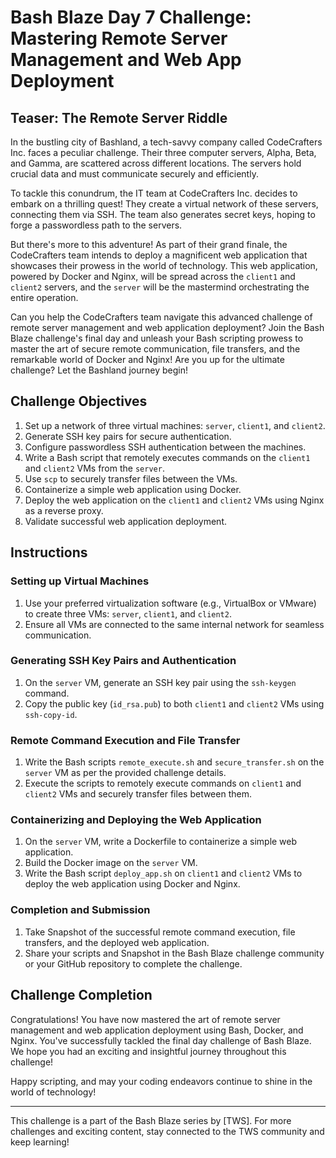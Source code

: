 # Bash Blaze Day 7 Challenge: Mastering Remote Server Management and Web App Deployment

## Teaser: The Remote Server Riddle

In the bustling city of Bashland, a tech-savvy company called CodeCrafters Inc. faces a peculiar challenge. Their three computer servers, Alpha, Beta, and Gamma, are scattered across different locations. The servers hold crucial data and must communicate securely and efficiently.

To tackle this conundrum, the IT team at CodeCrafters Inc. decides to embark on a thrilling quest! They create a virtual network of these servers, connecting them via SSH. The team also generates secret keys, hoping to forge a passwordless path to the servers.

But there's more to this adventure! As part of their grand finale, the CodeCrafters team intends to deploy a magnificent web application that showcases their prowess in the world of technology. This web application, powered by Docker and Nginx, will be spread across the `client1` and `client2` servers, and the `server` will be the mastermind orchestrating the entire operation.

Can you help the CodeCrafters team navigate this advanced challenge of remote server management and web application deployment? Join the Bash Blaze challenge's final day and unleash your Bash scripting prowess to master the art of secure remote communication, file transfers, and the remarkable world of Docker and Nginx! Are you up for the ultimate challenge? Let the Bashland journey begin!

## Challenge Objectives

1. Set up a network of three virtual machines: `server`, `client1`, and `client2`.
2. Generate SSH key pairs for secure authentication.
3. Configure passwordless SSH authentication between the machines.
4. Write a Bash script that remotely executes commands on the `client1` and `client2` VMs from the `server`.
5. Use `scp` to securely transfer files between the VMs.
6. Containerize a simple web application using Docker.
7. Deploy the web application on the `client1` and `client2` VMs using Nginx as a reverse proxy.
8. Validate successful web application deployment.

## Instructions

### Setting up Virtual Machines

1. Use your preferred virtualization software (e.g., VirtualBox or VMware) to create three VMs: `server`, `client1`, and `client2`.
2. Ensure all VMs are connected to the same internal network for seamless communication.

### Generating SSH Key Pairs and Authentication

1. On the `server` VM, generate an SSH key pair using the `ssh-keygen` command.
2. Copy the public key (`id_rsa.pub`) to both `client1` and `client2` VMs using `ssh-copy-id`.

### Remote Command Execution and File Transfer

1. Write the Bash scripts `remote_execute.sh` and `secure_transfer.sh` on the `server` VM as per the provided challenge details.
2. Execute the scripts to remotely execute commands on `client1` and `client2` VMs and securely transfer files between them.

### Containerizing and Deploying the Web Application

1. On the `server` VM, write a Dockerfile to containerize a simple web application.
2. Build the Docker image on the `server` VM.
3. Write the Bash script `deploy_app.sh` on `client1` and `client2` VMs to deploy the web application using Docker and Nginx.

### Completion and Submission

1. Take Snapshot of the successful remote command execution, file transfers, and the deployed web application.
2. Share your scripts and Snapshot in the Bash Blaze challenge community or your GitHub repository to complete the challenge.

## Challenge Completion

Congratulations! You have now mastered the art of remote server management and web application deployment using Bash, Docker, and Nginx. You've successfully tackled the final day challenge of Bash Blaze. We hope you had an exciting and insightful journey throughout this challenge!

Happy scripting, and may your coding endeavors continue to shine in the world of technology!

---

This challenge is a part of the Bash Blaze series by [TWS]. For more challenges and exciting content, stay connected to the TWS community and keep learning!
